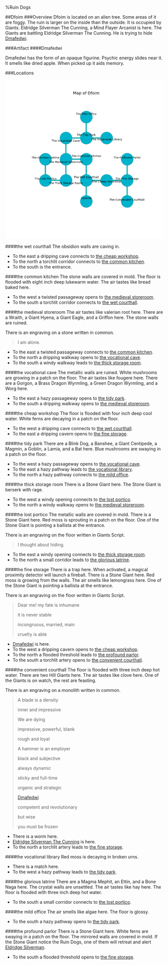 %Ruin Dogs

##Dfoim
###Overview
Dfoim is located on an alien tree. Some areas of it are foggy. The ruin is larger on the inside than the outside. It is occupied by Giants. <a name="Eldridge-Silverman-The-Cunning"></a>Eldridge Silverman The Cunning, a Mind Flayer Arcanist is here. The Giants are battling Eldridge Silverman The Cunning. He  is trying to hide [Dmafedwi](#Dmafedwi). 



###Artifact
####<a name="Dmafedwi"></a>Dmafedwi


Dmafedwi has the form of an opaque figurine. Psychic energy slides near it. It smells like dried apple. When picked up it aids memory. 





###Locations


![](../v2/images/Dfoim.png)

####<a name="the-wet-courthall"></a>the wet courthall
The obsidion walls are caving in. 



* To the east a dripping cave connects to [the cheap workshop](#the-cheap-workshop).
* To the north a torchlit corridor connects to [the common kitchen](#the-common-kitchen).
* To the south is the entrance.


####<a name="the-common-kitchen"></a>the common kitchen
The stone walls are covered in mold. The floor is flooded with eight inch deep lukewarm water. The air tastes like bread baked here. 



* To the west a twisted passageway opens to [the medieval storeroom](#the-medieval-storeroom).
* To the south a torchlit corridor connects to [the wet courthall](#the-wet-courthall).


####<a name="the-medieval-storeroom"></a>the medieval storeroom
The air tastes like valerian root here. There are a Wraith, a Giant Hyena, a Giant Eagle, and a Griffon here. The stone walls are ruined. 

There is an engraving on a stone written in common. 

> I am alone.
>


* To the east a twisted passageway connects to [the common kitchen](#the-common-kitchen).
* To the north a dripping walkway opens to [the vocational cave](#the-vocational-cave).
* To the south a windy walkway leads to [the thick storage room](#the-thick-storage-room).


####<a name="the-vocational-cave"></a>the vocational cave
The metallic walls are ruined. White mushrooms are growing in a patch on the floor. The air tastes like fougere here. There are a Gorgon, a Brass Dragon Wyrmling, a Green Dragon Wyrmling, and a Worg here. 



* To the east a hazy passageway opens to [the tidy park](#the-tidy-park).
* To the south a dripping walkway opens to [the medieval storeroom](#the-medieval-storeroom).


####<a name="the-cheap-workshop"></a>the cheap workshop
The floor is flooded with four inch deep cool water. White ferns are decaying in a patch on the floor. 



* To the west a dripping cave connects to [the wet courthall](#the-wet-courthall).
* To the east a dripping cavern opens to [the fine storage](#the-fine-storage).


####<a name="the-tidy-park"></a>the tidy park
There are a Blink Dog, a Banshee, a Giant Centipede, a Magmin, a Goblin, a Lamia, and a Bat here. Blue mushrooms are swaying in a patch on the floor. 



* To the west a hazy passageway opens to [the vocational cave](#the-vocational-cave).
* To the east a hazy pathway leads to [the vocational library](#the-vocational-library).
* To the north a hazy pathway connects to [the mild office](#the-mild-office).


####<a name="the-thick-storage-room"></a>the thick storage room
There is a Stone Giant here. The Stone Giant is berserk with rage. 



* To the west a windy opening connects to [the lost portico](#the-lost-portico).
* To the north a windy walkway opens to [the medieval storeroom](#the-medieval-storeroom).


####<a name="the-lost-portico"></a>the lost portico
The metallic walls are covered in mold. There is a Stone Giant here. Red moss is sprouting in a patch on the floor. One of the Stone Giant is pointing a ballista at the entrance. 

There is an engraving on the floor written in Giants Script. 

> I thought about hiding.
>


* To the east a windy opening connects to [the thick storage room](#the-thick-storage-room).
* To the north a small corridor leads to [the glorious latrine](#the-glorious-latrine).


####<a name="the-fine-storage"></a>the fine storage
There is a trap here. When activated, a magical proximity detector will launch a fireball. There is a Stone Giant here. Red moss is growing from the walls. The air smells like lemongrass here. One of the Stone Giant is pointing a ballista at the entrance. 

There is an engraving on the floor written in Giants Script. 

> Dear me! my fate is inhumane
>
> it is never stable
>
> incongruous, married, main
>
> cruelty is able
>


* [Dmafedwi](#Dmafedwi) is here.
* To the west a dripping cavern opens to [the cheap workshop](#the-cheap-workshop).
* To the north a flooded threshold leads to [the profound parlor](#the-profound-parlor).
* To the south a torchlit artery opens to [the convenient courthall](#the-convenient-courthall).


####<a name="the-convenient-courthall"></a>the convenient courthall
The floor is flooded with three inch deep hot water. There are two Hill Giants here. The air tastes like clove here. One of the Giants is on watch, the rest are feasting. 

There is an engraving on a monolith written in common. 

> A blade is a density
>
> inner and impressive
>
> We are dying
>
> impressive, powerful, blank
>
> rough and loyal
>
> A hammer is an employer
>
> black and subjective
>
> always dynamic
>
> sticky and full-time
>
> organic and strategic
>
> [Dmafedwi](#Dmafedwi)
>
> competent and revolutionary
>
> but wise
>
> you must be frozen
>


* There is a worm here.
* [Eldridge Silverman The Cunning](#Eldridge-Silverman-The-Cunning) is here.
* To the north a torchlit artery leads to [the fine storage](#the-fine-storage).


####<a name="the-vocational-library"></a>the vocational library
Red moss is decaying in broken urns. 



* There is a match here.
* To the west a hazy pathway leads to [the tidy park](#the-tidy-park).


####<a name="the-glorious-latrine"></a>the glorious latrine
There are a Magma Mephit, an Ettin, and a Bone Naga here. The crystal walls are unsettled. The air tastes like hay here. The floor is flooded with three inch deep hot water. 



* To the south a small corridor connects to [the lost portico](#the-lost-portico).


####<a name="the-mild-office"></a>the mild office
The air smells like algae here. The floor is glossy. 



* To the south a hazy pathway opens to [the tidy park](#the-tidy-park).


####<a name="the-profound-parlor"></a>the profound parlor
There is a Stone Giant here. White ferns are swaying in a patch on the floor. The mirrored walls are covered in mold. If the Stone Giant notice the Ruin Dogs, one of them will retreat and alert [Eldridge Silverman](#Eldridge-Silverman). 



* To the south a flooded threshold opens to [the fine storage](#the-fine-storage).


